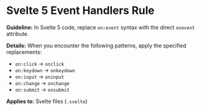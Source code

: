# Svelte 5 Event Handlers Rule

**Guideline:** In Svelte 5 code, replace `on:event` syntax with the direct `onevent` attribute.

**Details:**
When you encounter the following patterns, apply the specified replacements:
*   `on:click` -> `onclick`
*   `on:keydown` -> `onkeydown`
*   `on:input` -> `oninput`
*   `on:change` -> `onchange`
*   `on:submit` -> `onsubmit`

**Applies to:** Svelte files (`.svelte`)